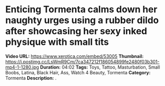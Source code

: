 # Enticing Tormenta calms down her naughty urges using a rubber dildo after showcasing her sexy inked physique with small tits

**Video URL:** https://www.xerotica.com/embed/53005
**Thumbnail:** https://i.postimg.cc/LsWmR9Cm/7ca347212f186054899fe2480f03b301-mp4-1-1280.jpg
**Duration:** 04:02
**Tags:** Toys, Tattoo, Masturbation, Small Boobs, Latina, Black Hair, Ass, Watch 4 Beauty, Tormenta
**Category:** Tormenta
**Description:** .